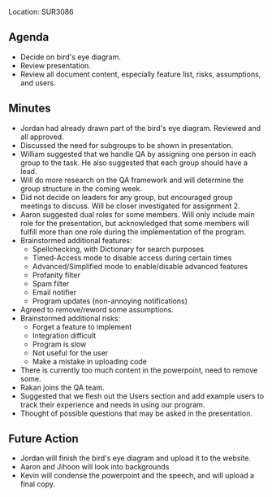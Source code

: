 Location: SUR3086

## Agenda ##
  * Decide on bird's eye diagram.
  * Review presentation.
  * Review all document content, especially feature list, risks, assumptions, and users.

## Minutes ##
  * Jordan had already drawn part of the bird's eye diagram. Reviewed and all approved.
  * Discussed the need for subgroups to be shown in presentation.
  * William suggested that we handle QA by assigning one person in each group to the task. He also suggested that each group should have a lead.
  * Will do more research on the QA framework and will determine the group structure in the coming week.
  * Did not decide on leaders for any group, but encouraged group meetings to discuss. Will be closer investigated for assignment 2.
  * Aaron suggested dual roles for some members. Will only include main role for the presentation, but acknowledged that some members will fulfill more than one role during the implementation of the program.
  * Brainstormed additional features:
    * Spellchecking, with Dictionary for search purposes
    * Timed-Access mode to disable access during certain times
    * Advanced/Simplified mode to enable/disable advanced features
    * Profanity filter
    * Spam filter
    * Email notifier
    * Program updates (non-annoying notifications)
  * Agreed to remove/reword some assumptions.
  * Brainstormed additional risks:
    * Forget a feature to implement
    * Integration difficult
    * Program is slow
    * Not useful for the user
    * Make a mistake in uploading code
  * There is currently too much content in the powerpoint, need to remove some.
  * Rakan joins the QA team.
  * Suggested that we flesh out the Users section and add example users to track their experience and needs in using our program.
  * Thought of possible questions that may be asked in the presentation.

## Future Action ##
  * Jordan will finish the bird's eye diagram and upload it to the website.
  * Aaron and Jihoon will look into backgrounds
  * Kevin will condense the powerpoint and the speech, and will upload a final copy.
